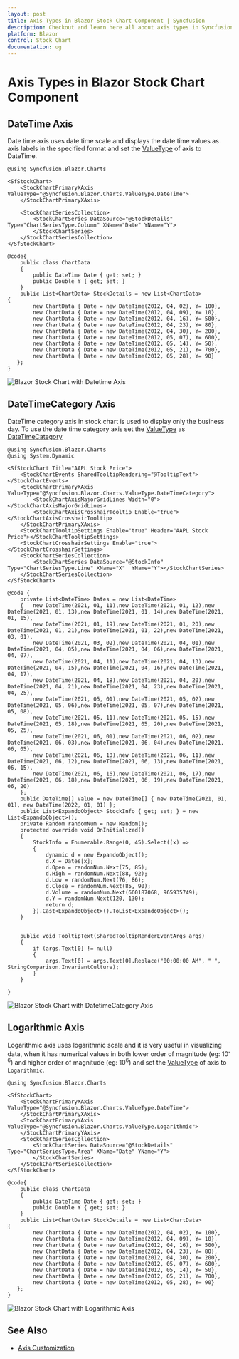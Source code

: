 ```yaml
---
layout: post
title: Axis Types in Blazor Stock Chart Component | Syncfusion
description: Checkout and learn here all about axis types in Syncfusion Blazor Stock Chart component and much more.
platform: Blazor
control: Stock Chart 
documentation: ug
---
```


<!-- markdownlint-disable MD036 -->

# Axis Types in Blazor Stock Chart Component

## DateTime Axis

Date time axis uses date time scale and displays the date time values as axis labels in the specified format and set the [ValueType](https://help.syncfusion.com/cr/blazor/Syncfusion.Blazor.Charts.StockChartAxis.html#Syncfusion_Blazor_Charts_StockChartAxis_ValueType) of axis to DateTime.

```cshtml
@using Syncfusion.Blazor.Charts

<SfStockChart>
    <StockChartPrimaryXAxis ValueType="@Syncfusion.Blazor.Charts.ValueType.DateTime">
    </StockChartPrimaryXAxis>

    <StockChartSeriesCollection>
        <StockChartSeries DataSource="@StockDetails" Type="ChartSeriesType.Column" XName="Date" YName="Y">
        </StockChartSeries>
    </StockChartSeriesCollection>
</SfStockChart>

@code{
    public class ChartData
    {
        public DateTime Date { get; set; }
        public Double Y { get; set; }
    }
    public List<ChartData> StockDetails = new List<ChartData>
{
        new ChartData { Date = new DateTime(2012, 04, 02), Y= 100},
        new ChartData { Date = new DateTime(2012, 04, 09), Y= 10},
        new ChartData { Date = new DateTime(2012, 04, 16), Y= 500},
        new ChartData { Date = new DateTime(2012, 04, 23), Y= 80},
        new ChartData { Date = new DateTime(2012, 04, 30), Y= 200},
        new ChartData { Date = new DateTime(2012, 05, 07), Y= 600},
        new ChartData { Date = new DateTime(2012, 05, 14), Y= 50},
        new ChartData { Date = new DateTime(2012, 05, 21), Y= 700},
        new ChartData { Date = new DateTime(2012, 05, 28), Y= 90}
   };
}
```

![Blazor Stock Chart with Datetime Axis](images/common/blazor-stock-chart-datetime-axis.png)

## DateTimeCategory Axis

DateTime category axis in stock chart is used to display only the business day. To use the date time category axis set the [ValueType](https://help.syncfusion.com/cr/blazor/Syncfusion.Blazor.Charts.ValueType.html) as [DateTimeCategory](https://help.syncfusion.com/cr/blazor/Syncfusion.Blazor.Charts.ValueType.html#Syncfusion_Blazor_Charts_ValueType_DateTimeCategory) 

```cshtml
@using Syncfusion.Blazor.Charts
@using System.Dynamic

<SfStockChart Title="AAPL Stock Price">
    <StockChartEvents SharedTooltipRendering="@TooltipText"></StockChartEvents>
    <StockChartPrimaryXAxis ValueType="@Syncfusion.Blazor.Charts.ValueType.DateTimeCategory">
        <StockChartAxisMajorGridLines Width="0"></StockChartAxisMajorGridLines>
        <StockChartAxisCrosshairTooltip Enable="true"></StockChartAxisCrosshairTooltip>
    </StockChartPrimaryXAxis>
    <StockChartTooltipSettings Enable="true" Header="AAPL Stock Price"></StockChartTooltipSettings>
    <StockChartCrosshairSettings Enable="true"></StockChartCrosshairSettings>
    <StockChartSeriesCollection>
        <StockChartSeries DataSource="@StockInfo" Type="ChartSeriesType.Line" XName="X"  YName="Y"></StockChartSeries>
    </StockChartSeriesCollection>
</SfStockChart>

@code {
    private List<DateTime> Dates = new List<DateTime> 
    {   new DateTime(2021, 01, 11),new DateTime(2021, 01, 12),new DateTime(2021, 01, 13),new DateTime(2021, 01, 14),new DateTime(2021, 01, 15), 
        new DateTime(2021, 01, 19),new DateTime(2021, 01, 20),new DateTime(2021, 01, 21),new DateTime(2021, 01, 22),new DateTime(2021, 03, 01),
        new DateTime(2021, 03, 02),new DateTime(2021, 04, 01),new DateTime(2021, 04, 05),new DateTime(2021, 04, 06),new DateTime(2021, 04, 07),
        new DateTime(2021, 04, 11),new DateTime(2021, 04, 13),new DateTime(2021, 04, 15),new DateTime(2021, 04, 16),new DateTime(2021, 04, 17),
        new DateTime(2021, 04, 18),new DateTime(2021, 04, 20),new DateTime(2021, 04, 21),new DateTime(2021, 04, 23),new DateTime(2021, 04, 25),
        new DateTime(2021, 05, 01),new DateTime(2021, 05, 02),new DateTime(2021, 05, 06),new DateTime(2021, 05, 07),new DateTime(2021, 05, 08),
        new DateTime(2021, 05, 11),new DateTime(2021, 05, 15),new DateTime(2021, 05, 18),new DateTime(2021, 05, 20),new DateTime(2021, 05, 25),
        new DateTime(2021, 06, 01),new DateTime(2021, 06, 02),new DateTime(2021, 06, 03),new DateTime(2021, 06, 04),new DateTime(2021, 06, 05),
        new DateTime(2021, 06, 10),new DateTime(2021, 06, 11),new DateTime(2021, 06, 12),new DateTime(2021, 06, 13),new DateTime(2021, 06, 15),
        new DateTime(2021, 06, 16),new DateTime(2021, 06, 17),new DateTime(2021, 06, 18),new DateTime(2021, 06, 19),new DateTime(2021, 06, 20)
    };
    public DateTime[] Value = new DateTime[] { new DateTime(2021, 01, 01), new DateTime(2022, 01, 01) };
    public List<ExpandoObject> StockInfo { get; set; } = new List<ExpandoObject>();
    private Random randomNum = new Random();
    protected override void OnInitialized()
    {
        StockInfo = Enumerable.Range(0, 45).Select((x) =>
        {
            dynamic d = new ExpandoObject();
            d.X = Dates[x];
            d.Open = randomNum.Next(75, 85);
            d.High = randomNum.Next(88, 92);
            d.Low = randomNum.Next(76, 86);
            d.Close = randomNum.Next(85, 90);
            d.Volume = randomNum.Next(660187068, 965935749);
            d.Y = randomNum.Next(120, 130);
            return d;
        }).Cast<ExpandoObject>().ToList<ExpandoObject>();
    }


    public void TooltipText(SharedTooltipRenderEventArgs args)
    {
        if (args.Text[0] != null)
        {
            args.Text[0] = args.Text[0].Replace("00:00:00 AM", " ", StringComparison.InvariantCulture);
        }
    }

}
```

![Blazor Stock Chart with DatetimeCategory Axis](images/common/blazor-stock-chart-datetimecategory-axis.png)

## Logarithmic Axis

<!-- markdownlint-disable MD033 -->

Logarithmic axis uses logarithmic scale and it is very useful in visualizing data, when it has numerical values in both lower order of magnitude (eg: 10<sup>-6</sup>) and higher order of magnitude (eg: 10<sup>6</sup>) and set the [ValueType](https://help.syncfusion.com/cr/blazor/Syncfusion.Blazor.Charts.StockChartAxis.html#Syncfusion_Blazor_Charts_StockChartAxis_ValueType) of axis to `Logarithmic`.

```cshtml
@using Syncfusion.Blazor.Charts

<SfStockChart>
    <StockChartPrimaryXAxis ValueType="@Syncfusion.Blazor.Charts.ValueType.DateTime">
    </StockChartPrimaryXAxis>
    <StockChartPrimaryYAxis ValueType="@Syncfusion.Blazor.Charts.ValueType.Logarithmic">
    </StockChartPrimaryYAxis>
    <StockChartSeriesCollection>
        <StockChartSeries DataSource="@StockDetails" Type="ChartSeriesType.Area" XName="Date" YName="Y">
        </StockChartSeries>
    </StockChartSeriesCollection>
</SfStockChart>

@code{
    public class ChartData
    {
        public DateTime Date { get; set; }
        public Double Y { get; set; }
    }
    public List<ChartData> StockDetails = new List<ChartData>
{
        new ChartData { Date = new DateTime(2012, 04, 02), Y= 100},
        new ChartData { Date = new DateTime(2012, 04, 09), Y= 10},
        new ChartData { Date = new DateTime(2012, 04, 16), Y= 500},
        new ChartData { Date = new DateTime(2012, 04, 23), Y= 80},
        new ChartData { Date = new DateTime(2012, 04, 30), Y= 200},
        new ChartData { Date = new DateTime(2012, 05, 07), Y= 600},
        new ChartData { Date = new DateTime(2012, 05, 14), Y= 50},
        new ChartData { Date = new DateTime(2012, 05, 21), Y= 700},
        new ChartData { Date = new DateTime(2012, 05, 28), Y= 90}
   };
}
```

![Blazor Stock Chart with Logarithmic Axis](images/common/blazor-stock-chart-logarithmic-axis.png)

## See Also

* [Axis Customization](./axis-customization/)